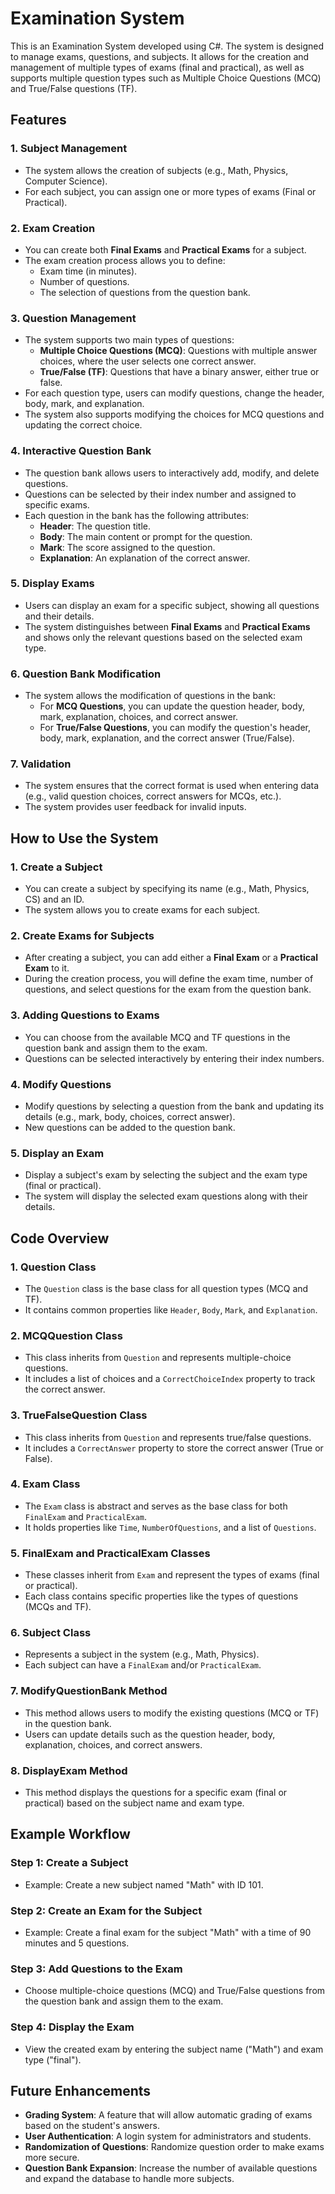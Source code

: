 # Examination System

This is an Examination System developed using C#. The system is designed to manage exams, questions, and subjects. It allows for the creation and management of multiple types of exams (final and practical), as well as supports multiple question types such as Multiple Choice Questions (MCQ) and True/False questions (TF).

## Features

### 1. **Subject Management**
- The system allows the creation of subjects (e.g., Math, Physics, Computer Science).
- For each subject, you can assign one or more types of exams (Final or Practical).

### 2. **Exam Creation**
- You can create both **Final Exams** and **Practical Exams** for a subject.
- The exam creation process allows you to define:
  - Exam time (in minutes).
  - Number of questions.
  - The selection of questions from the question bank.

### 3. **Question Management**
- The system supports two main types of questions:
  - **Multiple Choice Questions (MCQ)**: Questions with multiple answer choices, where the user selects one correct answer.
  - **True/False (TF)**: Questions that have a binary answer, either true or false.
- For each question type, users can modify questions, change the header, body, mark, and explanation.
- The system also supports modifying the choices for MCQ questions and updating the correct choice.

### 4. **Interactive Question Bank**
- The question bank allows users to interactively add, modify, and delete questions.
- Questions can be selected by their index number and assigned to specific exams.
- Each question in the bank has the following attributes:
  - **Header**: The question title.
  - **Body**: The main content or prompt for the question.
  - **Mark**: The score assigned to the question.
  - **Explanation**: An explanation of the correct answer.

### 5. **Display Exams**
- Users can display an exam for a specific subject, showing all questions and their details.
- The system distinguishes between **Final Exams** and **Practical Exams** and shows only the relevant questions based on the selected exam type.

### 6. **Question Bank Modification**
- The system allows the modification of questions in the bank:
  - For **MCQ Questions**, you can update the question header, body, mark, explanation, choices, and correct answer.
  - For **True/False Questions**, you can modify the question's header, body, mark, explanation, and the correct answer (True/False).

### 7. **Validation**
- The system ensures that the correct format is used when entering data (e.g., valid question choices, correct answers for MCQs, etc.).
- The system provides user feedback for invalid inputs.

## How to Use the System

### 1. **Create a Subject**
   - You can create a subject by specifying its name (e.g., Math, Physics, CS) and an ID.
   - The system allows you to create exams for each subject.

### 2. **Create Exams for Subjects**
   - After creating a subject, you can add either a **Final Exam** or a **Practical Exam** to it.
   - During the creation process, you will define the exam time, number of questions, and select questions for the exam from the question bank.

### 3. **Adding Questions to Exams**
   - You can choose from the available MCQ and TF questions in the question bank and assign them to the exam.
   - Questions can be selected interactively by entering their index numbers.

### 4. **Modify Questions**
   - Modify questions by selecting a question from the bank and updating its details (e.g., mark, body, choices, correct answer).
   - New questions can be added to the question bank.

### 5. **Display an Exam**
   - Display a subject's exam by selecting the subject and the exam type (final or practical).
   - The system will display the selected exam questions along with their details.

## Code Overview

### 1. **Question Class**
   - The `Question` class is the base class for all question types (MCQ and TF).
   - It contains common properties like `Header`, `Body`, `Mark`, and `Explanation`.

### 2. **MCQQuestion Class**
   - This class inherits from `Question` and represents multiple-choice questions.
   - It includes a list of choices and a `CorrectChoiceIndex` property to track the correct answer.

### 3. **TrueFalseQuestion Class**
   - This class inherits from `Question` and represents true/false questions.
   - It includes a `CorrectAnswer` property to store the correct answer (True or False).

### 4. **Exam Class**
   - The `Exam` class is abstract and serves as the base class for both `FinalExam` and `PracticalExam`.
   - It holds properties like `Time`, `NumberOfQuestions`, and a list of `Questions`.

### 5. **FinalExam and PracticalExam Classes**
   - These classes inherit from `Exam` and represent the types of exams (final or practical).
   - Each class contains specific properties like the types of questions (MCQs and TF).

### 6. **Subject Class**
   - Represents a subject in the system (e.g., Math, Physics).
   - Each subject can have a `FinalExam` and/or `PracticalExam`.

### 7. **ModifyQuestionBank Method**
   - This method allows users to modify the existing questions (MCQ or TF) in the question bank.
   - Users can update details such as the question header, body, explanation, choices, and correct answers.

### 8. **DisplayExam Method**
   - This method displays the questions for a specific exam (final or practical) based on the subject name and exam type.

## Example Workflow

### Step 1: Create a Subject
   - Example: Create a new subject named "Math" with ID 101.

### Step 2: Create an Exam for the Subject
   - Example: Create a final exam for the subject "Math" with a time of 90 minutes and 5 questions.

### Step 3: Add Questions to the Exam
   - Choose multiple-choice questions (MCQ) and True/False questions from the question bank and assign them to the exam.

### Step 4: Display the Exam
   - View the created exam by entering the subject name ("Math") and exam type ("final").

## Future Enhancements

- **Grading System**: A feature that will allow automatic grading of exams based on the student's answers.
- **User Authentication**: A login system for administrators and students.
- **Randomization of Questions**: Randomize question order to make exams more secure.
- **Question Bank Expansion**: Increase the number of available questions and expand the database to handle more subjects.


